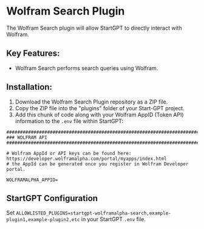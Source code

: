 # Wolfram Search Plugin

The Wolfram Search plugin will allow StartGPT to directly interact with Wolfram.

## Key Features:
- Wolfram Search performs search queries using Wolfram.

## Installation:
1. Download the Wolfram Search Plugin repository as a ZIP file.
2. Copy the ZIP file into the "plugins" folder of your Start-GPT project.
3. Add this chunk of code along with your Wolfram AppID (Token API) information to the `.env` file within StartGPT:

```
################################################################################
### WOLFRAM API
################################################################################

# Wolfram AppId or API keys can be found here: https://developer.wolframalpha.com/portal/myapps/index.html
# the AppId can be generated once you register in Wolfram Developer portal.

WOLFRAMALPHA_APPID=
```

## StartGPT Configuration

Set `ALLOWLISTED_PLUGINS=startgpt-wolframalpha-search,example-plugin1,example-plugin2,etc` in your StartGPT `.env` file.
